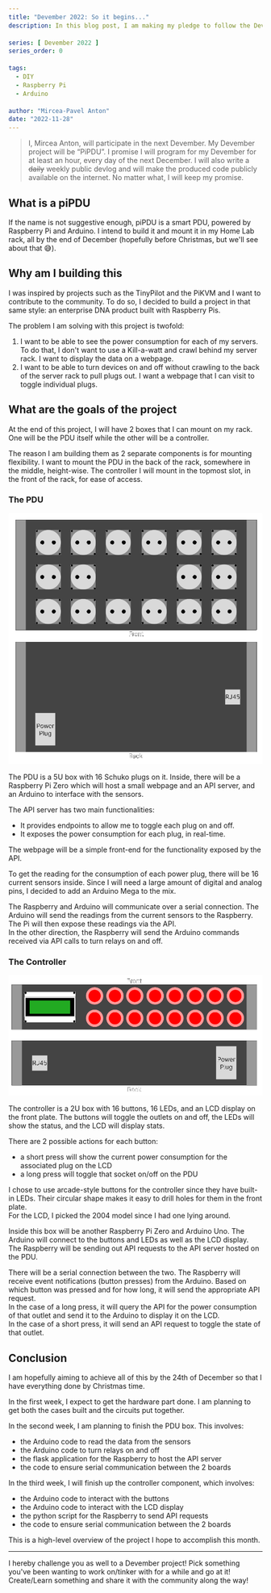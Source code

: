 ```yaml
---
title: "Devember 2022: So it begins..."
description: In this blog post, I am making my pledge to follow the Devember coding challenge and going over the project I have planned out.

series: [ Devember 2022 ]
series_order: 0

tags:
  - DIY
  - Raspberry Pi
  - Arduino

author: "Mircea-Pavel Anton"
date: "2022-11-28"
---
```


> I, Mircea Anton, will participate in the next Devember. My Devember project will be “PiPDU”. I promise I will program for my Devember for at least an hour, every day of the next December. I will also write a ~~daily~~ weekly public devlog and will make the produced code publicly available on the internet. No matter what, I will keep my promise.

## What is a piPDU

If the name is not suggestive enough, piPDU is a smart PDU, powered by Raspberry Pi and Arduino. I intend to build it and mount it in my Home Lab rack, all by the end of December (hopefully before Christmas, but we'll see about that 😅).

## Why am I building this

I was inspired by projects such as the TinyPilot and the PiKVM and I want to contribute to the community. To do so, I decided to build a project in that same style: an enterprise DNA product built with Raspberry Pis.

The problem I am solving with this project is twofold:

1. I want to be able to see the power consumption for each of my servers. To do that, I don't want to use a Kill-a-watt and crawl behind my server rack. I want to display the data on a webpage.
2. I want to be able to turn devices on and off without crawling to the back of the server rack to pull plugs out. I want a webpage that I can visit to toggle individual plugs.

## What are the goals of the project

At the end of this project, I will have 2 boxes that I can mount on my rack. One will be the PDU itself while the other will be a controller.

The reason I am building them as 2 separate components is for mounting flexibility. I want to mount the PDU in the back of the rack, somewhere in the middle, height-wise. The controller I will mount in the topmost slot, in the front of the rack, for ease of access.

### The PDU

![PDU Design](img/pdu.png)

The PDU is a 5U box with 16 Schuko plugs on it. Inside, there will be a Raspberry Pi Zero which will host a small webpage and an API server, and an Arduino to interface with the sensors.

The API server has two main functionalities:

- It provides endpoints to allow me to toggle each plug on and off.
- It exposes the power consumption for each plug, in real-time.

The webpage will be a simple front-end for the functionality exposed by the API.

To get the reading for the consumption of each power plug, there will be 16 current sensors inside. Since I will need a large amount of digital and analog pins, I decided to add an Arduino Mega to the mix.

The Raspberry and Arduino will communicate over a serial connection. The Arduino will send the readings from the current sensors to the Raspberry. The Pi will then expose these readings via the API.  
In the other direction, the Raspberry will send the Arduino commands received via API calls to turn relays on and off.

### The Controller

![Controller Design](img/controller.png)

The controller is a 2U box with 16 buttons, 16 LEDs, and an LCD display on the front plate. The buttons will toggle the outlets on and off, the LEDs will show the status, and the LCD will display stats.

There are 2 possible actions for each button:

- a short press will show the current power consumption for the associated plug on the LCD
- a long press will toggle that socket on/off on the PDU

I chose to use arcade-style buttons for the controller since they have built-in LEDs. Their circular shape makes it easy to drill holes for them in the front plate.  
For the LCD, I picked the 2004 model since I had one lying around.

Inside this box will be another Raspberry Pi Zero and Arduino Uno. The Arduino will connect to the buttons and LEDs as well as the LCD display. The Raspberry will be sending out API requests to the API server hosted on the PDU.

There will be a serial connection between the two. The Raspberry will receive event notifications (button presses) from the Arduino. Based on which button was pressed and for how long, it will send the appropriate API request.  
In the case of a long press, it will query the API for the power consumption of that outlet and send it to the Arduino to display it on the LCD.  
In the case of a short press, it will send an API request to toggle the state of that outlet.

## Conclusion

I am hopefully aiming to achieve all of this by the 24th of December so that I have everything done by Christmas time.

In the first week, I expect to get the hardware part done. I am planning to get both the cases built and the circuits put together.

In the second week, I am planning to finish the PDU box. This involves:

- the Arduino code to read the data from the sensors
- the Arduino code to turn relays on and off
- the flask application for the Raspberry to host the API server
- the code to ensure serial communication between the 2 boards

In the third week, I will finish up the controller component, which involves:

- the Arduino code to interact with the buttons
- the Arduino code to interact with the LCD display
- the python script for the Raspberry to send API requests
- the code to ensure serial communication between the 2 boards

This is a high-level overview of the project I hope to accomplish this month.

---

I hereby challenge you as well to a Devember project! Pick something you've been wanting to work on/tinker with for a while and go at it! Create/Learn something and share it with the community along the way!
